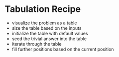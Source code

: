 # Tabulation Recipe

* visualize the problem as a table 
* size the table based on the inputs
* initialize the table with default values
* seed the trivial answer into the table
* iterate through the table
* fill further positions based on the current position